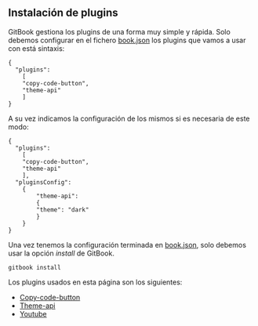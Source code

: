 ## Instalación de plugins
GitBook gestiona los plugins de una forma muy simple y rápida. Solo debemos configurar en el fichero
[book.json][1] los plugins que vamos a usar con está sintaxis:

```
{
  "plugins":
	[
	"copy-code-button",
	"theme-api"
	]
}
```

A su vez indicamos la configuración de los mismos si es necesaria de este modo:

```
{
  "plugins":
	[
	"copy-code-button",
	"theme-api"
	],
  "pluginsConfig":
	{
        "theme-api":
		{
		"theme": "dark"
		}
	}
}
```

Una vez tenemos la configuración terminada en [book.json][1], solo debemos usar la opción *install* de
GitBook.

```
gitbook install
```
Los plugins usados en esta página son los siguientes:
* [Copy-code-button][2]
* [Theme-api][3]
* [Youtube][4]

[1]: ../estructura/files.md#book
[2]: CoddeButton.md
[3]: DarkTheme.md
[4]: Youtube.md
